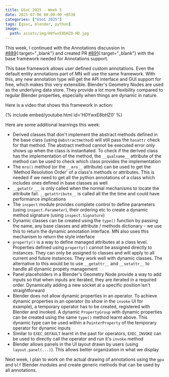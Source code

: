 ```yaml
---
title: GSoC 2025 - Week 5
date: 2025-07-06 00:00:00 +0530
categories: ["GSoC 2025"]
tags: [gsoc, blender, python]
image:
  path: assets/img/H0YwxE8bHZ0-HD.jpg
---
```


This week, I continued with the Annotations discussion in [#889](https://github.com/BradyAJohnston/MolecularNodes/discussions/889){:target="_blank"} and created PR [#891](https://github.com/BradyAJohnston/MolecularNodes/pull/891){:target="_blank"} with the base framework needed for Annotations support.

This base framework allows user defined custom annotations. Even the default entity annotations part of MN will use the same framework. With this, any new annotation type will get the API interface and GUI support for free, which makes this very extensible. Blender's Geometry Nodes are used as the underlying data store. They provide a lot more flexibility compared to regular Blender properties, especially when things are dynamic in nature.

Here is a video that shows this framework in action:

{% include embed/youtube.html id='H0YwxE8bHZ0' %}

Here are some additional learnings this week:

- Derived classes that don't implement the abstract methods defined in the base class (using `@abstractmethod`) will still pass the `hasattr` check for that method. The abstract method cannot be executed error only shows up when the class is instantiated. To check if the derived class has the implementation of the method, the `__qualname__` attribute of the method can be used to check which class provides the implementation
- The `mro()` method (or the `__mro__` attribute) can be used to get the 'Method Resolution Order' of a class's methods or attributes. This is needed if we need to get all the python annotations of a class which includes ones defined in base classes as well
- `__getattr___` is only called when the normal mechanisms to locate the attribute fail. `__getattribute__` is called all the the time and could have performance implications
- The `inspect` module provides complete control to define parameters (using `inspect.Parameter`), their ordering etc to create a dynamic method signature (using `inspect.Signature`)
- Dynamic classes can be created using the `type()` function by passing the name, any base classes and attribute / methods dictionary - we use this to return the dynamic annotation interface. MN also uses this mechanism to return the style interface
- `property()` is a way to define managed attributes at a class level. Properties defined using `property()` cannot be assigned directly to instances. They can only be assigned to classes and will apply to all current and future instances. They work well with dynamic classes. The alternative to this would be to use `__getattr__` and `__setattr__` to handle all dynamic propety management
- Panel placeholders in a Blender's Geometry Node provide a way to add inputs so that when inputs are iterated, they are iterated in a required order. Dynamically adding a new socket at a specific position isn't straightforward
- Blender does not allow dynamic properties in an operator. To achieve dynamic properties in an operator (to show in the `invoke` UI for example), a temporary operator has to be created, registered with Blender and invoked. A dynamic `PropertyGroup` with dynamic properties can be created using the same `type()` method learnt above. This dynamic type can be used within a `PointerProperty` of the temporary operator for dynamic inputs
- Similar to `EXEC_DEFAULT` learnt in the past for operators, `EXEC_INVOKE` can be used to directly call the operator and run it's `invoke` method
- Blender allows panels in the UI layout drawn by users (using `layout.panel(...)`). This allows better organization in what we display

Next week, I plan to work on the actual drawing of annotations using the `gpu` and `blf` Blender modules and create generic methods that can be used by all annotations.
